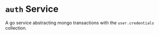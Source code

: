 # `auth` Service

A go service abstracting mongo transactions with the `user.credentials` collection.